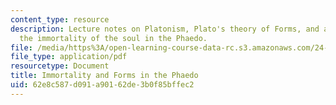 ```yaml
---
content_type: resource
description: Lecture notes on Platonism, Plato's theory of Forms, and arguments for
  the immortality of the soul in the Phaedo.
file: /media/https%3A/open-learning-course-data-rc.s3.amazonaws.com/24-01-classics-of-western-philosophy-spring-2016/62e8c587d091a90162de3b0f85bffec2_MIT24_01S16_SES6.pdf
file_type: application/pdf
resourcetype: Document
title: Immortality and Forms in the Phaedo
uid: 62e8c587-d091-a901-62de-3b0f85bffec2
---
```

